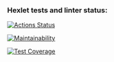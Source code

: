 ### Hexlet tests and linter status:
[![Actions Status](https://github.com/jessdrk/fullstack-javascript-project-44/actions/workflows/hexlet-check.yml/badge.svg)](https://github.com/jessdrk/fullstack-javascript-project-44/actions)

[![Maintainability](https://api.codeclimate.com/v1/badges/44fd417ea19c772c0f12/maintainability)](https://codeclimate.com/github/jessdrk/fullstack-javascript-project-44/maintainability)

[![Test Coverage](https://api.codeclimate.com/v1/badges/44fd417ea19c772c0f12/test_coverage)](https://codeclimate.com/github/jessdrk/fullstack-javascript-project-44/test_coverage)